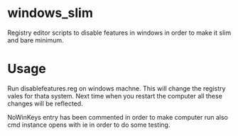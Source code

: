 windows_slim
============

Registry editor scripts to disable features in windows in order to make it slim and bare minimum. 

# Usage
Run disablefeatures.reg on windows machne. This will change the registry vales for thata system.
Next time when you restart the computer all these changes will be reflected.

NoWinKeys entry has been commented in order to make computer run also cmd instance opens with ie 
in order to do some testing.

